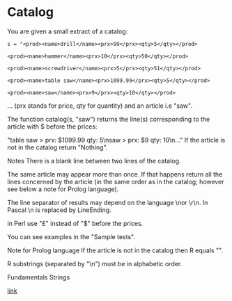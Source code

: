 # Catalog
You are given a small extract of a catalog:
```
s = "<prod><name>drill</name><prx>99</prx><qty>5</qty></prod>

<prod><name>hammer</name><prx>10</prx><qty>50</qty></prod>

<prod><name>screwdriver</name><prx>5</prx><qty>51</qty></prod>

<prod><name>table saw</name><prx>1099.99</prx><qty>5</qty></prod>

<prod><name>saw</name><prx>9</prx><qty>10</qty></prod>

```
...
(prx stands for price, qty for quantity) and an article i.e "saw".

The function catalog(s, "saw") returns the line(s) corresponding to the article with $ before the prices:

"table saw > prx: $1099.99 qty: 5\nsaw > prx: $9 qty: 10\n..."
If the article is not in the catalog return "Nothing".

Notes
There is a blank line between two lines of the catalog.

The same article may appear more than once. If that happens return all the lines concerned by the article (in the same order as in the catalog; however see below a note for Prolog language).

The line separator of results may depend on the language \nor \r\n. In Pascal \n is replaced by LineEnding.

in Perl use "£" instead of "$" before the prices.

You can see examples in the "Sample tests".

Note for Prolog language
If the article is not in the catalog then R equals "".

R substrings (separated by "\n") must be in alphabetic order.

Fundamentals Strings

[link](https://www.codewars.com/kata/59d9d8cb27ee005972000045/train/javascript)